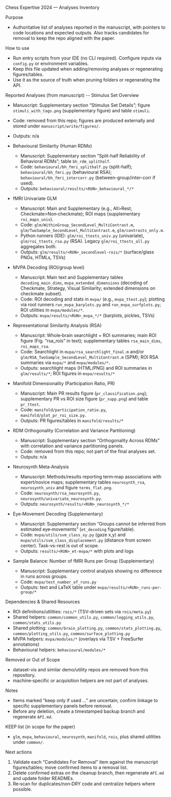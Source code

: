 Chess Expertise 2024 — Analyses Inventory

Purpose
- Authoritative list of analyses reported in the manuscript, with pointers to code locations and expected outputs. Also tracks candidates for removal to keep the repo aligned with the paper.

How to use
- Run entry scripts from your IDE (no CLI required). Configure inputs via `config.py` or environment variables.
- Keep this file updated when adding/removing analyses or regenerating figures/tables.
- Use it as the source of truth when pruning folders or regenerating the API.

Reported Analyses (from manuscript)
-- Stimulus Set Overview
  - Manuscript: Supplementary section “Stimulus Set Details”; figure `stimuli_with_tags.png` (supplementary figure) and table `stimuli`.
  - Code: removed from this repo; figures are produced externally and stored under `manuscript/write/figures/`.
  - Outputs: n/a

- Behavioural Similarity (Human RDMs)
  - Manuscript: Supplementary section “Split-half Reliability of Behavioral RDMs”; table `bh_rdm_splithalf`.
  - Code: `behavioural/bh_fmri_splithalf.py` (split-half); `behavioural/bh_fmri.py` (behavioural RSA); `behavioural/bh_fmri_intercorr.py` (between-group/inter-corr if used).
  - Outputs: `behavioural/results/<RUN>_behavioural_*/*`

- fMRI Univariate GLM
  - Manuscript: Main and Supplementary (e.g., All>Rest; Checkmate>Non‑checkmate); ROI maps (supplementary `roi_maps_univ`).
  - Code: `glm/WithinGroup_SecondLevel_MultiContrast.m`, `glm/TwoSample_SecondLevel_MultiContrast.m`, `glm/contrasts_only.m`.
  - Python runners (IDE): `glm/roi_ttests_univ.py` (univariate), `glm/roi_ttests_rsa.py` (RSA). Legacy `glm/roi_ttests_all.py` aggregates both.
  - Outputs: `glm/results/<RUN>_secondlevel-rois/*` (surface/glass PNGs, HTMLs, TSVs)

- MVPA Decoding (ROI/group level)
  - Manuscript: Main text and Supplementary tables `decoding_main_dims`, `mvpa_extended_dimensions` (decoding of Checkmate, Strategy, Visual Similarity; extended dimensions on checkmate subset).
  - Code: ROI decoding and stats in `mvpa/` (e.g., `mvpa_ttest.py`); plotting via root runners `run_mvpa_barplots.py` and `run_mvpa_surfplots.py`; ROI utilities in `mvpa/modules/*`.
  - Outputs: `mvpa/results/<RUN>_mvpa_*/*` (barplots, pickles, TSVs)

- Representational Similarity Analysis (RSA)
  - Manuscript: Whole‑brain searchlight + ROI summaries; main ROI figure (Fig. “rsa_rois” in text); supplementary tables `rsa_main_dims`, `roi_maps_rsa`.
  - Code: Searchlight in `mvpa/rsa_searchlight_final.m` and/or `glm/RSA_TwoSample_SecondLevel_MultiContrast.m` (SPM); ROI RSA summaries via `mvpa/*` and `mvpa/modules/*`.
  - Outputs: searchlight maps (HTML/PNG) and ROI summaries in `glm/results/*`; ROI figures in `mvpa/results/*`

- Manifold Dimensionality (Participation Ratio, PR)
  - Manuscript: Main PR results figure (`pr_classification.png`); supplementary PR vs ROI size figure (`pr_supp.png`) and table `pr_ttest`.
  - Code: `manifold/participation_ratio.py`, `manifold/plot_pr_roi_size.py`.
  - Outputs: PR figures/tables in `manifold/results/*`

- RDM Orthogonality (Correlation and Variance Partitioning)
  - Manuscript: Supplementary section “Orthogonality Across RDMs” with correlation and variance partitioning panels.
  - Code: removed from this repo; not part of the final analyses set.
  - Outputs: n/a

- Neurosynth Meta‑Analysis
  - Manuscript: Methods/results reporting term‑map associations with expert/novice maps; supplementary tables `neurosynth_rsa`, `neurosynth_univ` and figure `terms_flat.png`.
  - Code: `neurosynth/rsa_neurosynth.py`, `neurosynth/univariate_neurosynth.py`.
  - Outputs: `neurosynth/results/<RUN>_neurosynth_*/*`

- Eye‑Movement Decoding (Supplementary)
  - Manuscript: Supplementary section “Groups cannot be inferred from estimated eye‑movements” (`et_decoding` figure/table).
  - Code: `mvpa/utils/svm_class_xy.py` (gaze x,y) and `mvpa/utils/svm_class_displacement.py` (distance from screen center). Task-vs-rest is out of scope.
  - Outputs: `results/<RUN>_et-mvpa/*` with plots and logs

- Sample Balance: Number of fMRI Runs per Group (Supplementary)
  - Manuscript: Supplementary control analysis showing no difference in runs across groups.
  - Code: `mvpa/test_number_of_runs.py`
  - Outputs: text and LaTeX table under `mvpa/results/<RUN>_runs-per-group/*`

Dependencies & Shared Resources
- ROI definitions/utilities: `rois/*` (TSV-driven sets via `rois/meta.py`)
- Shared helpers: `common/common_utils.py`, `common/logging_utils.py`, `common/stats_utils.py`
- Shared plotting: `common/brain_plotting.py`, `common/stats_plotting.py`, `common/plotting_utils.py`, `common/surface_plotting.py`
- MVPA helpers: `mvpa/modules/*` (overlays via TSV + FreeSurfer annotations)
- Behavioural helpers: `behavioural/modules/*`

Removed or Out of Scope
- dataset-vis and similar demo/utility repos are removed from this repository.
- machine‑specific or acquisition helpers are not part of analyses.

Notes
- Items marked “keep only if used …” are uncertain; confirm linkage to specific supplementary panels before removal.
- Before any deletion, create a timestamped backup branch and regenerate `API.md`.

KEEP list (in scope for the paper)
- `glm`, `mvpa`, `behavioural`, `neurosynth`, `manifold`, `rois`, plus shared utilities under `common/`.

Next actions
1) Validate each “Candidates For Removal” item against the manuscript figures/tables; move confirmed items to a removal list.
2) Delete confirmed extras on the cleanup branch, then regenerate `API.md` and update folder READMEs.
3) Re‑scan for duplicates/non‑DRY code and centralize helpers where possible.
